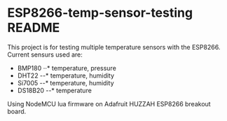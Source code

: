 # ESP8266-temp-sensor-testing README

This project is for testing multiple temperature sensors with the ESP8266. Current sensurs used are:

- BMP180
⋅⋅* temperature, pressure
- DHT22
--* temperature, humidity
- Si7005
--* temperature, humidity
- DS18B20
--* temperature

Using NodeMCU lua firmware on Adafruit HUZZAH ESP8266 breakout board.
